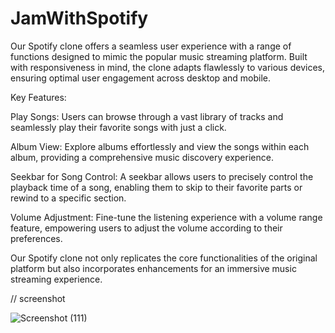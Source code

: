 # JamWithSpotify
Our Spotify clone offers a seamless user experience with a range of functions designed to mimic the popular music streaming platform. Built with responsiveness in mind, the clone adapts flawlessly to various devices, ensuring optimal user engagement across desktop and mobile.

Key Features:

Play Songs: Users can browse through a vast library of tracks and seamlessly play their favorite songs with just a click.

Album View: Explore albums effortlessly and view the songs within each album, providing a comprehensive music discovery experience.

Seekbar for Song Control: A seekbar allows users to precisely control the playback time of a song, enabling them to skip to their favorite parts or rewind to a specific section.

Volume Adjustment: Fine-tune the listening experience with a volume range feature, empowering users to adjust the volume according to their preferences.

Our Spotify clone not only replicates the core functionalities of the original platform but also incorporates enhancements for an immersive music streaming experience.


// screenshot

![Screenshot (111)](https://github.com/YogeshRauthan/JamWithSpotify/assets/157008951/4541b978-59b3-4a7d-ab7d-8246e9d92db9)

